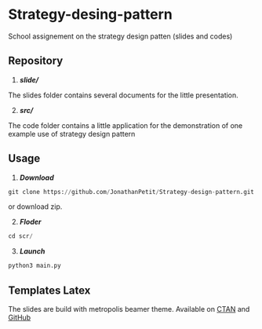 # Strategy-desing-pattern
School assignement on the strategy design patten (slides and codes)

## Repository
1. ***slide/***

The slides folder contains several documents for the little presentation.

2. ***src/***

The code folder contains a little application for the demonstration of one example use
of strategy design pattern

## Usage
1. ***Download***
```py
git clone https://github.com/JonathanPetit/Strategy-design-pattern.git
```
or download zip.

2. ***Floder***
```py
cd scr/
```
3. ***Launch***
```py
python3 main.py
```

## Templates Latex
The slides are build with metropolis beamer theme. Available on [CTAN](https://ctan.org/pkg/beamertheme-metropolis) and [GitHub](https://github.com/matze/mtheme)
